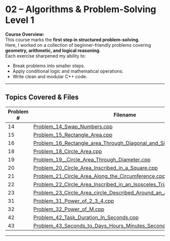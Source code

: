 # 02 – Algorithms & Problem-Solving Level 1

**Course Overview:**  
This course marks the **first step in structured problem-solving**.  
Here, I worked on a collection of beginner-friendly problems covering **geometry, arithmetic, and logical reasoning**.  
Each exercise sharpened my ability to:  
- Break problems into smaller steps.  
- Apply conditional logic and mathematical operations.  
- Write clean and modular C++ code.  

---

## Topics Covered & Files

| Problem # | Filename |
|-----------|----------|
| 14 | [Problem_14_Swap_Numbers.cpp](./Problem_14_Swap_Numbers.cpp) |
| 15 | [Problem_15_Rectangle_Area.cpp](./Problem_15_Rectangle_Area.cpp) |
| 16 | [Problem_16_Rectangle_area_Through_Diagonal_and_Side_Area.cpp](./Problem_16_Rectangle_area_Through_Diagonal_and_Side_Area.cpp) |
| 18 | [Problem_18_Circle_Area.cpp](./Problem_18_Circle_Area.cpp) |
| 19 | [Problem_19__Circle_Area_Through_Diameter.cpp](./Problem_19__Circle_Area_Through_Diameter.cpp) |
| 20 | [Problem_20_Circle_Area_Inscribed_in_a_Square.cpp](./Problem_20_Circle_Area_Inscribed_in_a_Square.cpp) |
| 21 | [Problem_21_Circle_Area_Along_the_Circumference.cpp](./Problem_21_Circle_Area_Along_the_Circumference.cpp) |
| 22 | [Problem_22_Circle_Area_Inscribed_in_an_Isosceles_Triangle.cpp](./Problem_22_Circle_Area_Inscribed_in_an_Isosceles_Triangle.cpp) |
| 23 | [Problem_23_Circle_Area_circle_Described_Around_an_Arbitrary_Triangle.cpp](./Problem_23_Circle_Area_circle_Described_Around_an_Arbitrary_Triangle.cpp) |
| 31 | [Problem_31_Power_of_2_3_4.cpp](./Problem_31_Power_of_2_3_4.cpp) |
| 32 | [Problem_32_Power_of_M.cpp](./Problem_32_Power_of_M.cpp) |
| 42 | [Problem_42_Task_Duration_In_Seconds.cpp](./Problem_42_Task_Duration_In_Seconds.cpp) |
| 43 | [Problem_43_Seconds_to_Days_Hours_Minutes_Seconds.cpp](./Problem_43_Seconds_to_Days_Hours_Minutes_Seconds.cpp) |

---
